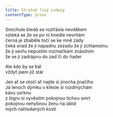 ```yaml
---
title: Strašně líný Ludwig
contentType: prose
---
```


<section>

Smrchule bledá se roztřásla nevděkem  
vzteká se že se po ní hnedle nevrhám  
černá je zbaběle točí se ke mně zády  
čeká snad že ji napadnu zezadu že ji zchlamstnu  
že ji sevřu nepustím rozmačkám znásilním  
že se jí zadrápnu do zad či do ňader

Ale kdo by se bál  
vždyť jsem již stár

Jen ať se otočí ať najde si jinocha jinačího  
Já lenoch dýmku v křesle si rozdmýchám  
kávu usrknu  
z lógru si vyvěstím pokojnou tichou smrt  
pokojnou nehybnou ženu na úklid  
mých nahlodaných kostí

</section>
